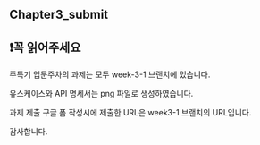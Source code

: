 ## Chapter3_submit

## ❗️꼭 읽어주세요 

주특기 입문주차의 과제는 모두 week-3-1 브랜치에 있습니다.

유스케이스와 API 명세서는 png 파일로 생성하였습니다.

과제 제출 구글 폼 작성시에 제출한 URL은 week3-1 브랜치의 URL입니다.

감사합니다.
